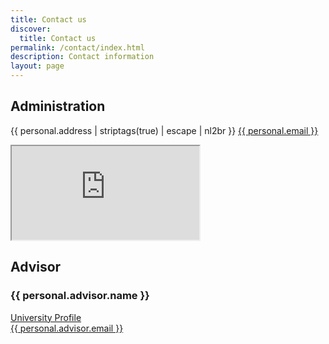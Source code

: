 ```yaml
---
title: Contact us
discover:
  title: Contact us
permalink: /contact/index.html
description: Contact information
layout: page
---
```


<div class="grid" data-layout="50-50" style="height: 100%;">
  <custom-card>
    <h2 slot="headline">Administration</h2>
    <p slot="content">
      {{ personal.address | striptags(true) | escape | nl2br }}
      <a href="mailto:{{ personal.email }}">
        {{ personal.email }}
      <a/>
    </p>
  </custom-card>

  <iframe slot="content" src="https://www.google.com/maps/embed?pb=!1m18!1m12!1m3!1d2743.9818593324067!2d-78.67657692502972!3d35.77193992498718!2m3!1f0!2f0!3f0!3m2!1i1024!2i768!4f13.1!3m3!1m2!1s0x89acf59ddf9cbc51%3A0x6e61b8b2123bdb41!2sEngineering%20Building%20II!5e1!3m2!1sen!2sus!4v1750210944254!5m2!1sen!2sus" allowfullscreen="" loading="lazy" referrerpolicy="no-referrer-when-downgrade"></iframe>
  <custom-card>
    <h2 slot="headline">Advisor</h2>
    <h3 slot="subtitle">
      {{ personal.advisor.name }}
    </h3>
    <p slot="content">
      <a href="{{ personal.advisor.profile }}">
        University Profile
      <a/>
      <br/>
      <a href="mailto:{{ personal.advisor.email }}">
        {{ personal.advisor.email }}
      <a/>
    </p>
  </custom-card>
</div>

{% css "local" %}
  {% include "css/custom-card.css" %}
  {% include "css/map.css" %}
{% endcss %}
